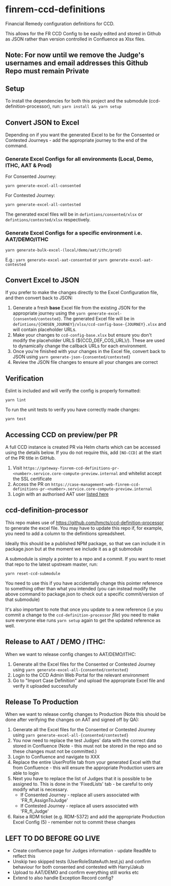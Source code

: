 # finrem-ccd-definitions
Financial Remedy configuration definitions for CCD.

This allows for the FR CCD Config to be easily edited and stored in Github as JSON rather than version controlled in Confluence as Xlsx files. 
 
## Note: For now until we remove the Judge's usernames and email addresses this Github Repo must remain Private

## Setup

To install the dependencies for both this project and the submodule (ccd-definition-processor), run:
`yarn install && yarn setup` 

## Convert JSON to Excel

Depending on if you want the generated Excel to be for the Consented or Contested Journeys - add the appropriate journey to the end of the command.

### Generate Excel Configs for all environments (Local, Demo, ITHC, AAT & Prod)

For Consented Journey: 
```
yarn generate-excel-all-consented
```
For Contested Journey:
```
yarn generate-excel-all-contested
```

The generated excel files will be in `defintions/consented/xlsx` or `defintions/contested/xlsx` respectively. 

### Generate Excel Configs for a specific environment i.e. AAT/DEMO/ITHC
```
yarn generate-bulk-excel-(local/demo/aat/ithc/prod)
```

E.g.:
`yarn generate-excel-aat-consented`
or 
`yarn generate-excel-aat-contested`


## Convert Excel to JSON

If you prefer to make the changes directly to the Excel Configuration file, and then convert back to JSON:

1) Generate a fresh **base** Excel file from the existing JSON for the appropriate journey using the `yarn generate-excel-{consented/contested}`. The generated Excel file will be in `defintions/{CHOSEN_JOURNEY}/xlsx/ccd-config-base-{JOURNEY}.xlsx` and will contain placeholder URLs.
2) Make your changes to `ccd-config-base.xlsx` but ensure you don't modify the placeholder URLS (${CCD_DEF_COS_URL}/). These are used to dynamically change the callback URLs for each environment.
3) Once you're finished with your changes in the Excel file, convert back to JSON using `yarn generate-json-{consented/contested}`
4) Review the JSON file changes to ensure all your changes are correct

## Verification

Eslint is included and will verify the config is properly formatted:

`yarn lint`

To run the unit tests to verify you have correctly made changes:

`yarn test`

## Accessing CCD on preview/per PR

A full CCD instance is created PR via Helm charts which can be accessed using the details below. If you do not require this, add `[NO-CCD]` at the start of the PR title in GitHub.

1) Visit `https://gateway-finrem-ccd-definitions-pr-<number>.service.core-compute-preview.internal` and whitelist accept the SSL certificate
2) Access the PR on `https://case-management-web-finrem-ccd-definitions-pr-<number>.service.core-compute-preview.internal`
3) Login with an authorised AAT user [listed here](https://github.com/hmcts/finrem-ccd-definitions/blob/master/definitions/{consented/contested}/json/UserProfile.json)


## ccd-definition-processor

This repo makes use of https://github.com/hmcts/ccd-definition-processor to generate the excel file. You may have to update this repo if, for example, you need to add a column to the definitions spreadsheet.

Ideally this should be a published NPM package, so that we can include it in package.json but at the moment we include it as a git submodule

A submodule is simply a pointer to a repo and a commit. If you want to reset that repo to the latest upstream master, run:

```
yarn reset-ccd-submodule
```

You need to use this if you have accidentally change this pointer reference to something other than what you intended (you can instead modify the above command to package.json to check out a specific commit/version of that submodule)

It's also important to note that once you update to a new reference (i.e you commit a change to the `ccd-definition-processor` _file_) you need to make sure everyone else runs `yarn setup` again to get the updated reference as well.


## Release to AAT / DEMO / ITHC:

When we want to release config changes to AAT/DEMO/ITHC:

1) Generate all the Excel files for the Consented or Contested Journey using `yarn generate-excel-all-{consented/contested}`
3) Login to the CCD Admin Web Portal for the relevant environment
4) Go to "Import Case Definition" and upload the appropriate Excel file and verify it uploaded successfully

## Release To Production

When we want to release config changes to Production (Note this should be done after verifying the changes on AAT and signed off by QA):

1) Generate all the Excel files for the Consented or Contested Journey using `yarn generate-excel-all-{consented/contested}`
2) You now need to replace the test Judges' data with the correct data stored in Confluence (Note - this must not be stored in the repo and so these changes must not be committed.)
3) Login to Confluence and navigate to XXX
4) Replace the entire UserProfile tab from your generated Excel with that from Confluence - this will ensure the appropriate Production users are able to login
5) Next you have to replace the list of Judges that it is possible to be assigned to. This is done in the 'FixedLists' tab - be careful to only modify what is necessary.
    - If Consented Journey - replace all users associated with 'FR_fl_AssignToJudge'
    - If Contested Journey - replace all users associated with 'FR_fl_Judge'
5) Raise a RDM ticket (e.g. RDM-5372) and add the appropriate Production Excel Config (5) - remember not to commit these changes

## LEFT TO DO BEFORE GO LIVE

- Create confluence page for Judges information - update ReadMe to reflect this
- Unskip two skipped tests (UserRoleStateAuth.test.js) and confirm behaviour for both consented and contested with Harry/Jakub
- Upload to AAT/DEMO and confirm everything still works etc
- Extend to also handle Exception Record config?

